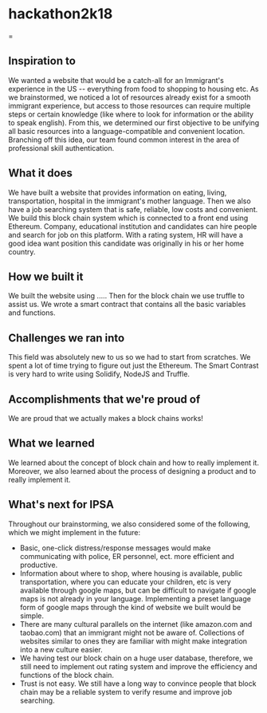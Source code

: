 # hackathon2k18
=
## Inspiration to 
We wanted a website that would be a catch-all for an Immigrant's experience in the US -- everything from food to shopping to housing etc. As we brainstormed, we noticed a lot of resources already exist for a smooth immigrant experience, but access to those resources can require multiple steps or certain knowledge (like where to look for information or the ability to speak english). From this, we determined our first objective to be unifying all basic resources into a language-compatible and convenient location. Branching off this idea, our team found common interest in the area of professional skill authentication. 
## What it does
We have built a website that provides information on eating, living, transportation, hospital in the immigrant's mother language. Then we also have a job searching system that is safe, reliable, low costs and convenient. We build this block chain system which is connected to a front end using Ethereum. Company, educational institution and candidates can hire people and search for job on this platform. With a rating system, HR will have a good idea want position this candidate was originally in his or her home country.  
## How we built it
We built the website using ..... Then for the block chain we use truffle to assist us. We wrote a smart contract that contains all the basic variables and functions. 
## Challenges we ran into
This field was absolutely new to us so we had to start from scratches. We spent a lot of time trying to figure out just the Ethereum.
The Smart Contrast is very hard to write using Solidify, NodeJS and Truffle. 
## Accomplishments that we're proud of
We are proud that we actually makes a block chains works!
## What we learned
We learned about the concept of block chain and how to really implement it. Moreover, we also learned about the process of designing a product and to really implement it. 
## What's next for IPSA
Throughout our brainstorming, we also considered some of the following, which we might implement in the future:
+ Basic, one-click distress/response messages would make communicating with police, ER personnel, ect. more efficient and productive.
+ Information about where to shop, where housing is available, public transportation, where you can educate your children, etc is very available through google maps, but can be difficult to navigate if google maps is not already in your language. Implementing a preset language form of google maps through the kind of website we built would be simple.
+ There are many cultural parallels on the internet (like amazon.com and taobao.com) that an immigrant might not be aware of. Collections of websites similar to ones they are familiar with might make integration into a new culture easier.
+ We having test our block chain on a huge user database, therefore, we still need to implement out rating system and improve the efficiency and functions of the block chain.
+ Trust is not easy. We still have a long way to convince people that block chain may be a reliable system to verify resume and improve job searching.  
